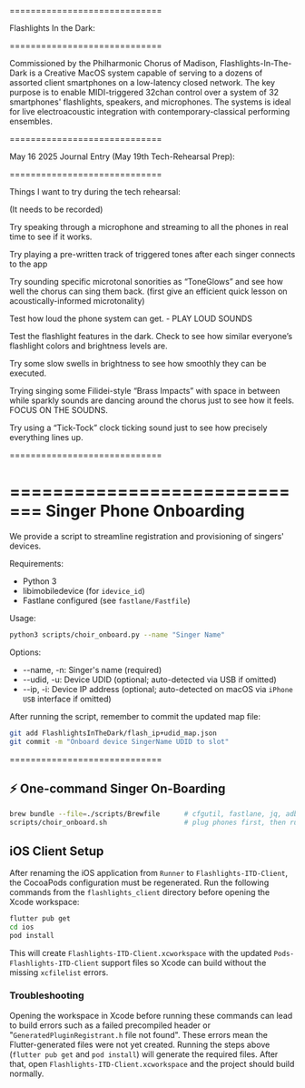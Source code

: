=============================

Flashlights In the Dark:

=============================

Commissioned by the Philharmonic Chorus of Madison, Flashlights-In-The-Dark is a Creative MacOS system capable of serving to a dozens of assorted client smartphones on a low-latency closed network. The key purpose is to enable MIDI-triggered 32chan control over a system of 32 smartphones' flashlights, speakers, and microphones. The systems is ideal for live electroacoustic integration with contemporary-classical performing ensembles. 

=============================

May 16 2025 Journal Entry (May 19th Tech-Rehearsal Prep):

=============================

Things I want to try during the tech rehearsal:

(It needs to be recorded)

Try speaking through a microphone and streaming to all the phones in real time to see if it works. 

Try playing a pre-written track of triggered tones after each singer connects to the app

Try sounding specific microtonal sonorities as “ToneGlows” and see how well the chorus can sing them back. (first give an efficient quick lesson on acoustically-informed microtonality)

Test how loud the phone system can get. - PLAY LOUD SOUNDS

Test the flashlight features in the dark. Check to see how similar everyone’s flashlight colors and brightness levels are. 

Try some slow swells in brightness to see how smoothly they can be executed. 

Trying singing some Filidei-style “Brass Impacts” with space in between while sparkly sounds are dancing around the chorus just to see how it feels. FOCUS ON THE SOUDNS.

Try using a “Tick-Tock” clock ticking sound just to see how precisely everything lines up. 

=============================


=============================
Singer Phone Onboarding
=============================

We provide a script to streamline registration and provisioning of singers' devices.

Requirements:
- Python 3
- libimobiledevice (for `idevice_id`)
- Fastlane configured (see `fastlane/Fastfile`)

Usage:
```bash
python3 scripts/choir_onboard.py --name "Singer Name"
```

Options:
- --name, -n: Singer's name (required)
- --udid, -u: Device UDID (optional; auto-detected via USB if omitted)
- --ip, -i: Device IP address (optional; auto-detected on macOS via `iPhone USB` interface if omitted)

After running the script, remember to commit the updated map file:
```bash
git add FlashlightsInTheDark/flash_ip+udid_map.json
git commit -m "Onboard device SingerName UDID to slot"
```

=============================








## ⚡ One-command Singer On-Boarding
```bash
brew bundle --file=./scripts/Brewfile      # cfgutil, fastlane, jq, adb
scripts/choir_onboard.sh                   # plug phones first, then run
```

## iOS Client Setup
After renaming the iOS application from `Runner` to `Flashlights-ITD-Client`,
the CocoaPods configuration must be regenerated. Run the following commands
from the `flashlights_client` directory before opening the Xcode workspace:

```bash
flutter pub get
cd ios
pod install
```

This will create `Flashlights-ITD-Client.xcworkspace` with the updated
`Pods-Flashlights-ITD-Client` support files so Xcode can build without the
missing `xcfilelist` errors.

### Troubleshooting
Opening the workspace in Xcode before running these commands can lead to build
errors such as a failed precompiled header or "`GeneratedPluginRegistrant.h`
file not found". These errors mean the Flutter-generated files were not yet
created. Running the steps above (`flutter pub get` and `pod install`) will
generate the required files. After that, open
`Flashlights-ITD-Client.xcworkspace` and the project should build normally.
